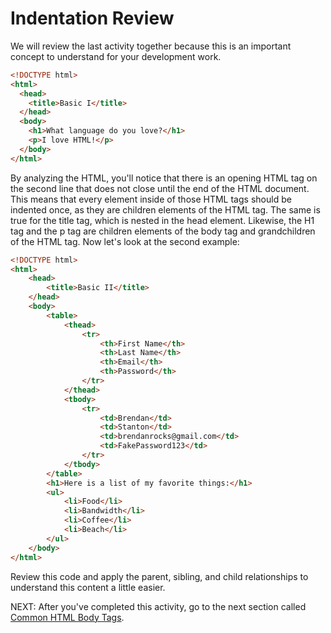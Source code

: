 # Indentation Review

We will review the last activity together because this is an important concept to understand for your development work.

``` html
<!DOCTYPE html>
<html>
  <head>
    <title>Basic I</title>
  </head>
  <body>
    <h1>What language do you love?</h1>
    <p>I love HTML!</p>
  </body>
</html>
```

By analyzing the HTML, you'll notice that there is an opening HTML tag on the second line that does not close until the end of the HTML document. This means that every element inside of those HTML tags should be indented once, as they are children elements of the HTML tag. The same is true for the title tag, which is nested in the head element. Likewise, the H1 tag and the p tag are children elements of the body tag and grandchildren of the HTML tag. Now let's look at the second example:

``` html
<!DOCTYPE html>
<html>
    <head>
        <title>Basic II</title>
    </head>
    <body>
        <table>
            <thead>
                <tr>
                    <th>First Name</th>
                    <th>Last Name</th>
                    <th>Email</th>
                    <th>Password</th>
                </tr>
            </thead>
            <tbody>
                <tr>
                    <td>Brendan</td>
                    <td>Stanton</td>
                    <td>brendanrocks@gmail.com</td>
                    <td>FakePassword123</td>
                </tr>
            </tbody>
        </table>
        <h1>Here is a list of my favorite things:</h1>
        <ul>
            <li>Food</li>
            <li>Bandwidth</li>
            <li>Coffee</li>
            <li>Beach</li>
        </ul>
    </body>
</html>
```

Review this code and apply the parent, sibling, and child relationships to understand this content a little easier.

NEXT: After you've completed this activity, go to the next section called [Common HTML Body Tags](./common_body_tags.md).
